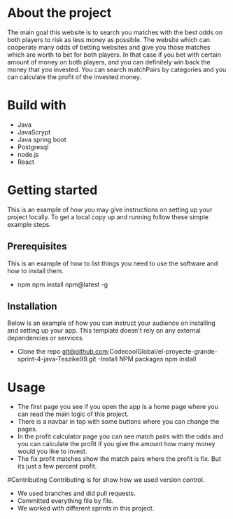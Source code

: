# About the project
The main goal this website is to search you matches with the best odds on both players to risk as less money as possible.
The website which can cooperate many odds of betting websites and give you those matches
which are worth to bet for both players. In that case if you bet with certain amount of money on both players, and
you can definitely win back the money that you invested.
You can search matchPairs by categories and you can calculate the profit of the invested money.
    
# Build with
 - Java
 - JavaScrypt
 - Java spring boot
 - Postgresql
 - node.js
 - React

# Getting started
This is an example of how you may give instructions on setting up your project locally. 
To get a local copy up and running follow these simple example steps.

## Prerequisites
This is an example of how to list things you need to use the software and how to install them.

- npm
      npm install npm@latest -g

## Installation
Below is an example of how you can instruct your audience on installing and setting up your app. 
This template doesn't rely on any external dependencies or services.

- Clone the repo
      git@github.com:CodecoolGlobal/el-proyecte-grande-sprint-4-java-Teszike99.git
-Install NPM packages
      npm install

# Usage
- The first page you see if you open the app is a home page where you can read the main logic of this project.
- There is a navbar in top with some buttons where you can change the pages.
- In the profit calculator page you can see match pairs with the odds and you can calculate the
profit if you give the amount how many money would you like to invest.
- The fix profit matches show the match pairs where the profit is fix. But its just a few percent profit.

#Contributing
Contributing is for show how we used version control.

- We used branches and did pull requests.
- Committed everything file by file.
- We worked with different sprints in this project.




    